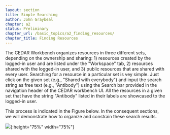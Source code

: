 ```yaml
---
layout: section
title: Simple Searching
author: John Graybeal
chapter: a2
status: Preliminary
chapter_url: /basic_topics/a2_finding_resources/
chapter_title: Finding Resources
---
```


The CEDAR Workbench organizes resources in three different sets, depending on the ownership and sharing: 1) resources created by the logged-in user and are listed under the "Workspace" tab, 2) resources shared with the logged-in user, and 3) public resources that are shared with every user. Searching for a resource in a particular set is vey simple. Just click on the given set (e.g., "Shared with everybody") and input the search string as free text (e.g., "Antibody") using the Search bar provided in the navigation header of the CEDAR workbench UI. All the resources in a given set that have the string "Antibody" listed in their labels are showcased to the logged-in user. 

This process is indicated in the Figure below. In the consequent sections, we will demonstrate how to organize and constrain these search results.



![](https://github.com/metadatacenter/cedar-manual/raw/master/docs/assets/imgs/search.png){:height="75%" width="75%"}

